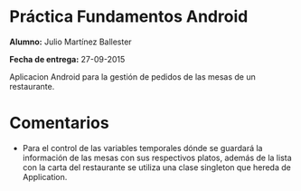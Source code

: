 # Práctica  Fundamentos Android
**Alumno:** Julio Martínez Ballester

**Fecha de entrega:** 27-09-2015

Aplicacion Android para la gestión de pedidos de las mesas de un restaurante.

# Comentarios
- Para el control de las variables temporales dónde se guardará la información de las mesas con sus
respectivos platos, además de la lista con la carta del restaurante se utiliza una clase singleton
que hereda de Application.
